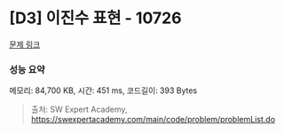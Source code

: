 # [D3] 이진수 표현 - 10726 

[문제 링크](https://swexpertacademy.com/main/code/problem/problemDetail.do?contestProbId=AXRSXf_a9qsDFAXS) 

### 성능 요약

메모리: 84,700 KB, 시간: 451 ms, 코드길이: 393 Bytes



> 출처: SW Expert Academy, https://swexpertacademy.com/main/code/problem/problemList.do